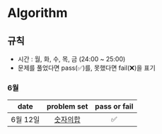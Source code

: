 # Algorithm

## 규칙
- 시간 : 월, 화, 수, 목, 금 (24:00 ~ 25:00)
- 문제를 풀었다면 pass(✅)를, 못했다면 fail(❌)을 표기

### 6월
| date       | problem set          | pass or fail |
| :----------: | :--------------------: | :----: |
|6월 12일| [숫자의합](https://www.acmicpc.net/problem/11720) | ✅ |

